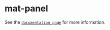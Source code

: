 # mat-panel

See the [`documentation page`](http://www.expandjs.com/elements/mat-panel) for more information.